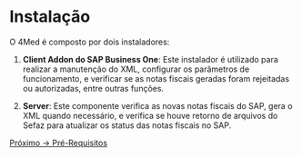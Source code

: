 # Instalação

O 4Med é composto por dois instaladores:

1. **Client Addon do SAP Business One**: Este instalador é utilizado para realizar a manutenção do XML, configurar os parâmetros de funcionamento, e verificar se as notas fiscais geradas foram rejeitadas ou autorizadas, entre outras funções.

2. **Server**: Este componente verifica as novas notas fiscais do SAP, gera o XML quando necessário, e verifica se houve retorno de arquivos do Sefaz para atualizar os status das notas fiscais no SAP.

[Próximo -> Pré-Requisitos](4Med-03-Pré-Requisitos)

